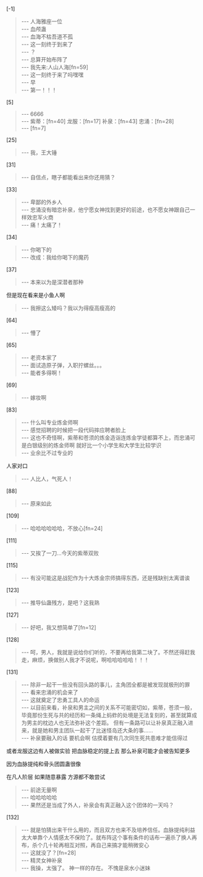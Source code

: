 
[-1] 
>--- 人海雅座一位<br>
>--- 血颅蛊<br>
>--- 血海不枯吾道不孤<br>
>--- 这一刻终于到来了<br>
>--- ？<br>
>--- 总算开始布阵了<br>
>--- 我先来:人山人海[fn=59]<br>
>--- 这一刻终于来了吗嘿嘿<br>
>--- 早<br>
>--- 第一！！！<br>

[5] 
>--- 6666<br>
>--- 紫蒂：[fn=40]
龙服：[fn=17]
补泉：[fn=43]
忠涌：[fn=28]<br>
>--- [fn=7]<br>

[25] 
>--- 我，王大锤<br>

[31] 
>--- 自信点，瞎子都能看出来你还用猜？<br>

[33] 
>--- 卑鄙的外乡人<br>
>--- 忠涌没有暗恋补泉，他宁愿女神找到更好的前途，也不愿女神跟自己一样效忠军火商<br>
>--- 痛！太痛了！<br>

[34] 
>--- 你喝下的<br>
>--- 改成：我给你喝下的魔药<br>

[37] 
>--- 本来以为是深潜者那种

但是现在看来是小鱼人啊<br>
>--- 我擦这么矮吗？我以为得瘦高瘦高的<br>

[64] 
>--- 懵了<br>

[65] 
>--- 老资本家了<br>
>--- 面试造原子弹，入职拧螺丝。。。<br>
>--- 能者多得啊！<br>

[69] 
>--- 嫁妆啊<br>

[83] 
>--- 什么叫专业炼金师啊<br>
>--- 感觉招聘的时候把一段代码摔应聘者脸上<br>
>--- 这也不奇怪啊，紫蒂和苍须的炼金造诣连炼金学徒都算不上，而忠涌可是白银级别的炼金师啊
就好比一个小学生和大学生比较学识<br>
>--- 业余比不过专业的

人家对口<br>
>--- 人比人，气死人！<br>

[88] 
>--- 原来如此<br>

[109] 
>--- 哈哈哈哈哈哈，不放心[fn=24]<br>

[111] 
>--- 又挨了一刀…今天的紫蒂双败<br>

[115] 
>--- 有没可能这是战犯作为十大炼金宗师搞得东西，还是残缺别太离谱诶<br>

[123] 
>--- 推导仙蛊残方，是吧？这我熟<br>

[127] 
>--- 好吧，我又想简单了[fn=12]<br>

[128] 
>--- 呵，男人，我就是说给你们听的，不要再给我第二块了。不然还得赶我走，麻烦，换做别人我才不说呢，啊哈哈哈哈哈！！！<br>

[131] 
>--- 除非一起干一些没有回头路的事儿，主角团全都是被发现就极刑的罪<br>
>--- 看来忠涌的机会来了<br>
>--- 这就奠定了忠勇工具人的命运<br>
>--- 以目前来看，补泉和男主之间的关系不可能密切如，紫蒂，苍须一般，毕竟那份生死与共的经历和一条绳上蚂蚱的处境是无法复刻的，甚至就算成为男主的枕边人也无法弥补这个差距。
但有一条路可以让补泉真正融入进来，就是她和男主团队一起干了比迷怪岛还大条的事……<br>
>--- 补泉要融入的话
要机会啊
估摸着要有几次同生死共患难才能信得过

或者龙服这边有人被做实验
把血脉稳定的提上去
那么补泉可能才会被告知更多

因为血脉提纯和骨头团圆蛊很像

在凡人阶层    如果随意暴露
方源都不敢尝试<br>
>--- 前途无量啊<br>
>--- 哈哈哈哈哈<br>
>--- 果然还是当成了外人，补泉会有真正融入这个团体的一天吗？<br>

[132] 
>--- 就是怕猜出来干什么用的，而且双方也来不及培养信任。血脉提纯利益太大单靠个人情感太不保险了。就布阵这个事有条件的话布一遍杀了换人再布，杀个几十轮再相互对照，再自己来搞才能稍微安心<br>
>--- 这就没了？[fn=28]<br>
>--- 精灵女神补泉<br>
>--- 我操，太强了。
神一样的存在。
不愧是泉水小迷妹<br>
